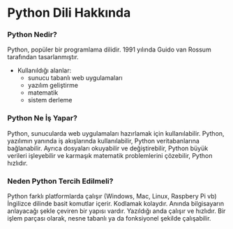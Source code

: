 # Python Dili Hakkında 
### Python Nedir?
Python, popüler bir programlama dilidir. 1991 yılında Guido van Rossum tarafından tasarlanmıştır.
- Kullanıldığı alanlar:
  * sunucu tabanlı web uygulamaları
  * yazılım geliştirme
  * matematik
  * sistem derleme

### Python Ne İş Yapar?
Python, sunucularda web uygulamaları hazırlamak için kullanılabilir.
Python, yazılımın yanında iş akışlarında kullanılabilir,
Python veritabanlarına bağlanabilir. Ayrıca dosyaları okuyabilir ve değiştirebilir,
Python büyük verileri işleyebilir ve karmaşık matematik problemlerini çözebilir,
Python hızlıdır.

### Neden Python Tercih Edilmeli?
Python farklı platformlarda çalışır (Windows, Mac, Linux, Raspbery Pi vb)
İngilizce dilinde basit komutlar içerir. Kodlamak kolaydır.
Anında bilgisayarın anlayacağı şekle çeviren bir yapısı vardır. Yazıldığı anda çalışır ve hızlıdır.
Bir işlem parçası olarak, nesne tabanlı ya da fonksiyonel şekilde çalışabilir.

